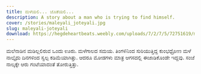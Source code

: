 ```yaml
---
title: ಮಳೆಯಲಿ... ಜೊತೆಯಲಿ...
description: A story about a man who is trying to find himself.
cover: /stories/maleyali_joteyali.jpg
slug: maleyali-joteyali
download: https://hegdeheartbeats.weebly.com/uploads/7/2/7/5/72751619/maleyali-joteyali.pdf
---
```


ಮಲೆನಾಡಿನ ಮಡಿಲ್ಲಲಿರುವ ಒಂದು ಊರು. ಮಳೆಗಾಲದ ಸಮಯ. ತಿಂಗಳಿನಿಂದ ಸುರಿಯುತ್ತಿದ್ದ ಕುಂಭಧ್ರೋಣ ಮಳೆ ನಾಲ್ಕೈದು ದಿನಗಳಿಂದ ಸ್ವಲ್ಪ ಕಡಿಮೆಯಾಗಿತ್ತು. ಆದರೂ ಮೋಡಗಳು ಮಾತ್ರ ಆಗಸದಲ್ಲಿ ಈಜಾಡಿಕೊಂಡೇ ಇದ್ದವು. ಸಂಜೆ ನಾಲ್ಕಕ್ಕೇ ಆರು ಗಂಟೆಯಾದಂತೆ ತೋರುತ್ತಿತ್ತು.
